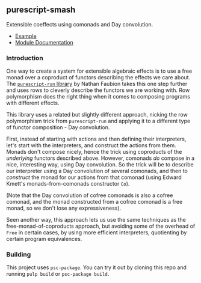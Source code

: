 ## purescript-smash

Extensible coeffects using comonads and Day convolution.

- [Example](test/Main.purs)
- [Module Documentation](generated-docs/Data/Smash.md)

### Introduction

One way to create a system for extensible algebraic effects is to use a free monad
over a coproduct of functors describing the effects we care about. The [`purescript-run` library](https://github.com/natefaubion/purescript-run) by Nathan Faubion takes this one step further and uses rows to cleverly describe the functors we are working with. Row polymorphism does the right thing when it comes to composing programs with different effects.

This library uses a related but slightly different approach, nicking the row polymorphism trick from `purescript-run` and applying it to a different type of functor composition - Day convolution.

First, instead of starting with actions and then defining their interpreters, let's start with the interpreters, and construct the actions from them. Monads don't compose nicely, hence the trick using coproducts of the _underlying_ functors described above. However, comonads _do_ compose in a nice, interesting way, using Day convolution. So the trick will be to describe our interpreter using a Day convolution of several comonads, and then to _construct_ the monad for our actions from that comonad (using Edward Kmett's monads-from-comonads constructor `Co`).

(Note that the Day convolution of cofree comonads is also a cofree comonad, and the monad constructed from a cofree comonad is a free monad, so we don't lose any expressiveness).

Seen another way, this approach lets us use the same techniques as the free-monad-of-coproducts approach, but avoiding some of the overhead of `Free` in certain cases, by using more efficient interpreters, quotienting by certain program equivalences.

### Building

This project uses `psc-package`. You can try it out by cloning this repo and running
`pulp build` or `psc-package build`.
